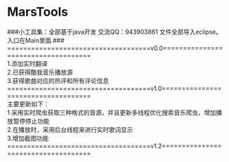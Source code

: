 # MarsTools
###小工具集：全部基于java开发     交流QQ：943903861       文件全部导入eclipse。入口在Main里面.###<br>
====================================v0.0====================================<br>
        1.添加实时翻译<br>
        2.已获得酷我音乐播放源<br>
        3.获得歌曲对应的热评和所有评论信息<br>
====================================v1.0====================================<br>
主要更新如下：<br>
        1.采用实时爬虫获取三种格式的音源，并且更新多线程优化搜索音乐爬虫，增加播放暂停停止功能<br>
        2.在播放时，采用后台线程来进行实时歌词显示<br>
        3.增加截图功能<br>
====================================v1.2====================================<br>
